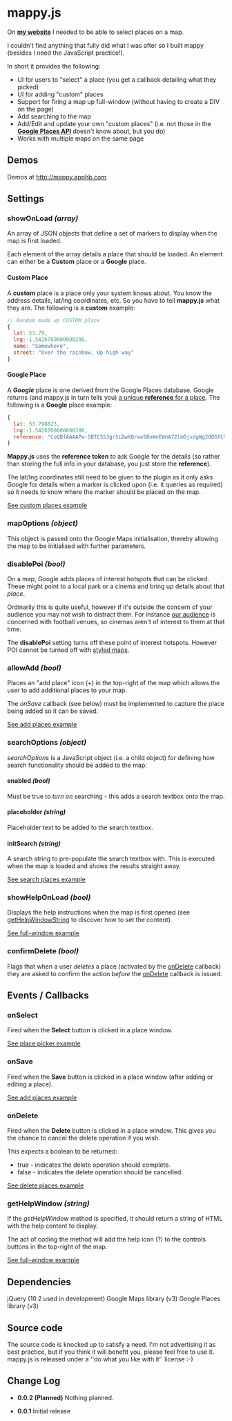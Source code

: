 # mappy.js

On **[my website](http://toepoke.co.uk/)** I needed to be able to select places on a map.  

I couldn't find anything that fully did what I was after so I built mappy (besides I need the JavaScript practice!).

In short it provides the following:

* UI for users to "select" a place (you get a callback detailing what they picked)
* UI for adding "custom" places
* Support for firing a map up full-window (without having to create a DIV on the page)
* Add searching to the map
* Add/Edit and update your own "custom places" 
	(i.e. not those in the **[Google Places API](https://developers.google.com/places/documentation/)** doesn't know about, but you do)
* Works with multiple maps on the same page

## Demos
Demos at http://mappy.apphb.com

## Settings

### showOnLoad *(array)*

An array of JSON objects that define a set of markers to display when the map is first loaded.

Each element of the array details a place that should be loaded.  An element can either be a **Custom** place or a **Google** place.

#### Custom Place

A **custom** place is a place only your system knows about.  You know the address details, lat/lng coordinates, etc.  So you have to tell **mappy.js** what they are.  The following is a **custom** example:

```JavaScript
// Random made up CUSTOM place
{
  lat: 53.79,
  lng:-1.5426760000000286,
  name: "Somewhere",
  street: "Over the rainbow, Up high way"
}
```

#### Google Place

A ***Google*** place is one derived from the Google Places database.  Google returns (and mappy.js in turn tells you) [a unique **reference** for a place](https://developers.google.com/places/documentation/search#PlaceSearchResults).  The following is a **Google** place example:

```JavaScript
{
  lat: 53.798823,
  lng:-1.5426760000000286,
  reference: "CoQBfAAAAPw-5BTCS53grSLDwX8rwo5BnWnEWnA72lmOjxdgWg2ODGfC5lLjGyoz428IEaln1vJ6rq1jI96Npzlm-N-wmPH2jdJMGfOLxno_rmgnajAnMPzNzuI8UjexIOdHVZPBPvQGloC-tRhudGeKkbdTT-IWNP5hp4DIl4XOLWuYFOVYEhBxNPxaXZdW9uhKIETXf60hGhTc9yKchnS6oO-6z5XZJkK2ekewYQ"
}
```

**Mappy.js** uses the **reference token** to ask Google for the details (so rather than storing the full info in your database, you just store the **reference**).

The lat/lng coordinates still need to be given to the plugin as it only asks Google for details when a marker is clicked upon (i.e. it queries as required) so it needs to know where the marker should be placed on the map.

[See custom places example](examples/01-custom-places-example.js)

### mapOptions *(object)*

This object is passed onto the Google Maps initialisation, thereby allowing the map to be initialised with further parameters.

### disablePoi *(bool)*

On a map, Google adds places of interest hotspots that can be clicked.  These might point to a local park or a cinema and bring up details about that *place*.

Ordinarily this is quite useful, however if it's outside the concern of your audience you may not wish to distract them.  For instance [our audience](http://toepoke.co.uk/) is concerned with football venues, so cinemas aren't of interest to them at that time.

The **disablePoi** setting turns off these point of interest hotspots.  However POI cannot be turned off with [styled maps](https://developers.google.com/maps/documentation/javascript/styling).

### allowAdd *(bool)*

Places an "add place" icon (+) in the top-right of the map which allows the user to add additional places to your map.

The *onSave* callback (see below) must be implemented to capture the place being added so it can be saved.

[See add places example](examples/03-add-places-example.js)

### searchOptions *(object)*

*searchOptions* is a JavaScript object (i.e. a child object) for defining how search functionality should be added to the map:

#### enabled *(bool)*

Must be true to *turn on* searching - this adds a search textbox onto the map.

#### placeholder *(string)*

Placeholder text to be added to the search textbox.

#### initSearch *(string)*

A search string to pre-populate the search textbox with.  This is executed when the map is loaded and shows the results straight away.

[See search places example](examples/05-search-for-places-example.js)

### showHelpOnLoad *(bool)*

Displays the help instructions when the map is first opened (see [getHelpWindowString](#gethelpwindow-string) to discover how to set the content).

[See full-window example](examples/06-full-window.js)

### confirmDelete *(bool)*

Flags that when a user *deletes* a place (activated by the [onDelete](#onDelete) callback) they are asked to confirm the action *before* the [onDelete](#onDelete) callback is issued.

## Events / Callbacks

### onSelect

Fired when the **Select** button is clicked in a place window.

[See place picker example](examples/02-place-picker-example.js)

### onSave

Fired when the **Save** button is clicked in a place window (after adding or editing a place).

[See add places example](examples/03-add-places-example.js)

### onDelete

Fired when the **Delete** button is clicked in a place window.  This gives you the chance to cancel the delete operation if you wish.

This expects a boolean to be returned:
* true - indicates the delete operation should complete.
* false - indicates the delete operation should be cancelled.

[See delete places example](examples/04-delete-places-example.js)

### getHelpWindow *(string)*

If the *getHelpWindow* method is specified, it should return a string of HTML with the help content to display.

The act of coding the method will add the help icon (?) to the controls buttons in the top-right of the map.

[See full-window example](examples/06-full-window.js)

## Dependencies
jQuery (10.2 used in development)
Google Maps library (v3)
Google Places library (v3)

## Source code
The source code is knocked up to satisfy a need.  I'm not advertising it as best practice, but if you think it will benefit you, please feel free to use it.
mappy.js is released under a ''do what you like with it'' license :-)

## Change Log

- **0.0.2 (Planned)**
Nothing planned.

- **0.0.1**
Initial release 
